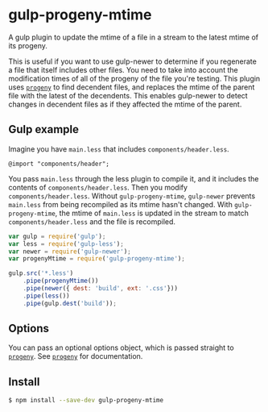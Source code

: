 # gulp-progeny-mtime

A gulp plugin to update the mtime of a file in a stream to the latest mtime of its progeny.

This is useful if you want to use gulp-newer to determine if you regenerate a file that itself includes other files. You need to take into account the modification times of all of the progeny of the file you're testing. This plugin uses [`progeny`](https://github.com/es128/progeny) to find decendent files, and replaces the mtime of the parent file with the latest of the decendents. This enables gulp-newer to detect changes in decendent files as if they affected the mtime of the parent.

## Gulp example

Imagine you have `main.less` that includes `components/header.less`.

```less
@import "components/header";
```

You pass `main.less` through the less plugin to compile it, and it includes the contents of `components/header.less`.
Then you modify `components/header.less`. Without `gulp-progeny-mtime`, `gulp-newer` prevents `main.less` from being 
recompiled as its mtime hasn't changed. With `gulp-progeny-mtime`, the mtime of `main.less` is updated in the stream
to match `components/header.less` and the file is recompiled.

```javascript
var gulp = require('gulp');
var less = require('gulp-less');
var newer = require('gulp-newer');
var progenyMtime = require('gulp-progeny-mtime');

gulp.src('*.less')
	.pipe(progenyMtime())
	.pipe(newer({ dest: 'build', ext: '.css'}))
	.pipe(less())
	.pipe(gulp.dest('build'));
```

## Options

You can pass an optional options object, which is passed straight to [`progeny`](https://github.com/es128/progeny).
See [`progeny`](https://github.com/es128/progeny) for documentation.

## Install

```sh
$ npm install --save-dev gulp-progeny-mtime
```
